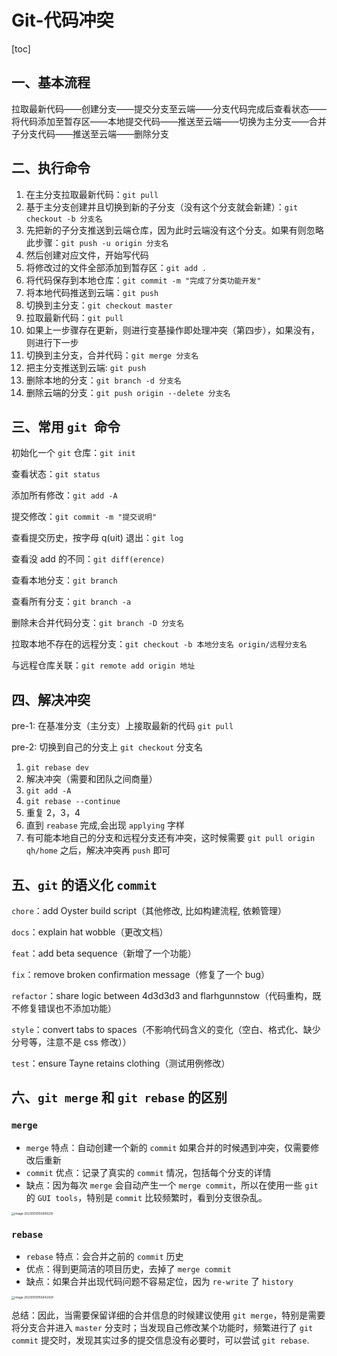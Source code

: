 # Git-代码冲突


[toc]

## 一、基本流程

拉取最新代码——创建分支——提交分支至云端——分支代码完成后查看状态——将代码添加至暂存区——本地提交代码——推送至云端——切换为主分支——合并子分支代码——推送至云端——删除分支

## 二、执行命令

1. 在主分支拉取最新代码：`git pull`
2. 基于主分支创建并且切换到新的子分支（没有这个分支就会新建）：`git checkout -b 分支名`
3. 先把新的子分支推送到云端仓库，因为此时云端没有这个分支。如果有则忽略此步骤：`git push -u origin 分支名`
4. 然后创建对应文件，开始写代码
5. 将修改过的文件全部添加到暂存区：`git add .`
6. 将代码保存到本地仓库：`git commit -m "完成了分类功能开发"`
7. 将本地代码推送到云端：`git push`
8. 切换到主分支：`git checkout master`
9. 拉取最新代码：`git pull`
10. 如果上一步骤存在更新，则进行变基操作即处理冲突（第四步），如果没有，则进行下一步
11. 切换到主分支，合并代码：`git merge 分支名`
12. 把主分支推送到云端: `git push`
13. 删除本地的分支：`git branch -d 分支名`
14. 删除云端的分支：`git push origin --delete 分支名`

## 三、常用 `git `命令

初始化一个 `git` 仓库：`git init`

查看状态：`git status`

添加所有修改：`git add -A`

提交修改：`git commit -m "提交说明"`

查看提交历史，按字母 q(uit) 退出：`git log`

查看没 add 的不同：`git diff(erence)`

查看本地分支：`git branch`

查看所有分支：`git branch -a`

删除未合并代码分支：`git branch -D 分支名`

拉取本地不存在的远程分支：`git checkout -b 本地分支名 origin/远程分支名`

与远程仓库关联：`git remote add origin 地址`

## 四、解决冲突

pre-1: 在基准分支（主分支）上接取最新的代码 `git pull`

pre-2: 切换到自己的分支上 `git checkout` 分支名

1. `git rebase dev`
2. 解决冲突（需要和团队之间商量）
3. `git add -A`
4. `git rebase --continue`
5. 重复 2，3，4
6. 直到 `reabase` 完成,会出现 `applying` 字样
7. 有可能本地自己的分支和远程分支还有冲突，这时候需要 `git pull origin qh/home` 之后，解决冲突再 `push` 即可

## 五、`git` 的语义化 `commit`

`chore`：add Oyster build script（其他修改, 比如构建流程, 依赖管理）

`docs`：explain hat wobble（更改文档）

`feat`：add beta sequence（新增了一个功能）

`fix`：remove broken confirmation message（修复了一个 bug）

`refactor`：share logic between 4d3d3d3 and flarhgunnstow（代码重构，既不修复错误也不添加功能）

`style`：convert tabs to spaces（不影响代码含义的变化（空白、格式化、缺少分号等，注意不是 css 修改））

`test`：ensure Tayne retains clothing（测试用例修改）

## 六、`git merge` 和 `git rebase` 的区别

### `merge`

- `merge` 特点：⾃动创建⼀个新的 `commit` 如果合并的时候遇到冲突，仅需要修改后重新
- `commit` 优点：记录了真实的 `commit` 情况，包括每个分⽀的详情
- 缺点：因为每次 `merge` 会⾃动产⽣⼀个 `merge commit`，所以在使⽤⼀些 `git` 的 `GUI tools`，特别是 `commit` ⽐较频繁时，看到分支很杂乱。

<img src="https://chuyu-typora.oss-cn-hangzhou.aliyuncs.com/image/image-20230516155809230.png" alt="image-20230516155809230" style="zoom: 33%;" />

### `rebase`

- `rebase` 特点：会合并之前的 `commit` 历史
- 优点：得到更简洁的项目历史，去掉了 `merge commit`
- 缺点：如果合并出现代码问题不容易定位，因为 `re-write` 了 `history`

<img src="https://chuyu-typora.oss-cn-hangzhou.aliyuncs.com/image/image-20230516155842429.png" alt="image-20230516155842429" style="zoom:33%;" />

总结：因此，当需要保留详细的合并信息的时候建议使⽤ `git merge`，特别是需要将分支合并进入 `master` 分支时；当发现自己修改某个功能时，频繁进⾏了 `git commit` 提交时，发现其实过多的提交信息没有必要时，可以尝试 `git rebase`.
